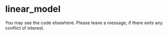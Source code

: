 # linear_model
You may see the code elsewhere. Please leave a message, if there exits any conflict of interest.
